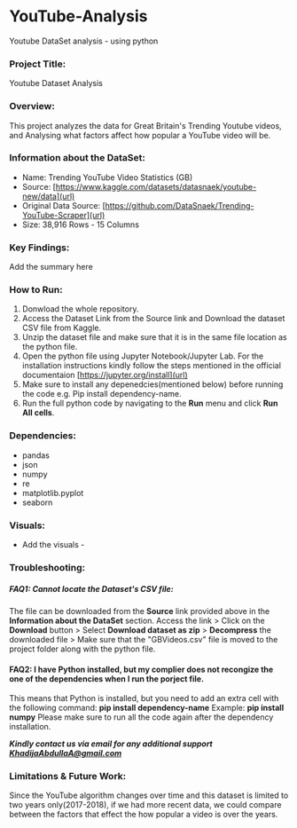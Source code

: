 # YouTube-Analysis
Youtube DataSet analysis - using python

### Project Title: 
Youtube Dataset Analysis
### Overview:
This project analyzes the data for Great Britain's Trending Youtube videos, and Analysing what factors affect how popular a YouTube video will be.
### Information about the DataSet:
- Name: Trending YouTube Video Statistics (GB)
- Source: [https://www.kaggle.com/datasets/datasnaek/youtube-new/data](url)
- Original Data Source: [https://github.com/DataSnaek/Trending-YouTube-Scraper](url)
- Size: 38,916 Rows - 15 Columns
### Key Findings:
Add the summary here
### How to Run:
1. Donwload the whole repository.
2. Access the Dataset Link from the Source link and Download the dataset CSV file from Kaggle.
3. Unzip the dataset file and make sure that it is in the same file location as the python file. 
4. Open the python file using Jupyter Notebook/Jupyter Lab. For the installation instructions kindly follow the steps mentioned in the official documentaion [https://jupyter.org/install](url)
5. Make sure to install any depenedcies(mentioned below) before running the code e.g. Pip install dependency-name.
6. Run the full python code by navigating to the **Run** menu and click **Run All cells**.
### Dependencies:
- pandas
- json
- numpy
- re
- matplotlib.pyplot
- seaborn
### Visuals:
- Add the visuals -
### Troubleshooting:
##### FAQ1: Cannot locate the Dataset's CSV file:
The file can be downloaded from the **Source** link provided above in the **Information about the DataSet** section. Access the link > Click on the **Download** button > Select **Download dataset as zip** > **Decompress** the downloaded file > Make sure that the "GBVideos.csv" file is moved to the project folder along with the python file. 

#### FAQ2: I have Python installed, but my complier does not recongize the one of the dependencies when I run the porject file. 
This means that Python is installed, but you need to add an extra cell with the following command: 
**pip install dependency-name**
Example:
**pip install numpy**
Please make sure to run all the code again after the dependency installation.

***Kindly contact us via email for any additional support KhadijaAbdullaA@gmail.com***

### Limitations & Future Work:
Since the YouTube algorithm changes over time and this dataset is limited to two years only(2017-2018), if we had more recent data, we could compare between the factors that effect the how popular a video is over the years.
